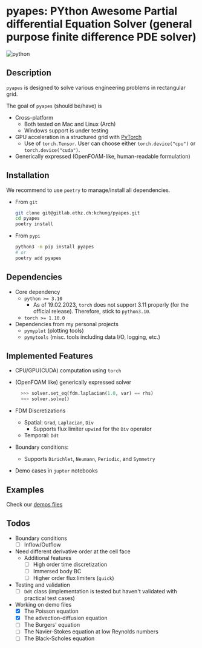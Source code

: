 
# pyapes: PYthon Awesome Partial differential Equation Solver (general purpose finite difference PDE solver)

![python](http://ForTheBadge.com/images/badges/made-with-python.svg)

## Description

`pyapes` is designed to solve various engineering problems in rectangular grid.

The goal of `pyapes` (should be/have) is

- Cross-platform
  - Both tested on Mac and Linux (Arch)
  - Windows support is under testing
- GPU acceleration in a structured grid with [PyTorch](https://pytorch.org)
  - Use of `torch.Tensor`. User can choose either `torch.device("cpu")` or `torch.device("cuda")`.
- Generically expressed (OpenFOAM-like, human-readable formulation)

## Installation

We recommend to use `poetry` to manage/install all dependencies.

- From `git`

  ```bash
  git clone git@gitlab.ethz.ch:kchung/pyapes.git
  cd pyapes
  poetry install
  ```

- From `pypi`

  ```bash
  python3 -m pip install pyapes
  # or
  poetry add pyapes
  ```

## Dependencies

- Core dependency
  - `python >= 3.10`
    - As of 19.02.2023, `torch` does not support 3.11 properly (for the official release). Therefore, stick to `python3.10`.
  - `torch >= 1.10.0`
- Dependencies from my personal projects
  - `pymyplot` (plotting tools)
  - `pymytools` (misc. tools including data I/O, logging, etc.)

## Implemented Features

- CPU/GPU(CUDA) computation using `torch`
- (OpenFOAM like) generically expressed solver

  ```python
    >>> solver.set_eq(fdm.laplacian(1.0, var) == rhs)
    >>> solver.solve()
  ```

- FDM Discretizations
  - Spatial: `Grad`, `Laplacian`, `Div`
    - Supports flux limiter `upwind` for the `Div` operator
  - Temporal: `Ddt`
- Boundary conditions:
  - Supports `Dirichlet`, `Neumann`, `Periodic`, and `Symmetry`
- Demo cases in `jupter` notebooks

## Examples

Check our [demos files](demos/)

## Todos

- Boundary conditions
  - [ ] Inflow/Outflow
- Need different derivative order at the cell face
  - Additional features
    - [ ] High order time discretization
    - [ ] Immersed body BC
    - [ ] Higher order flux limiters (`quick`)
- Testing and validation
  - [ ] `Ddt` class (implementation is tested but haven't validated with practical test cases)
- Working on demo files
  - [x] The Poisson equation
  - [x] The advection-diffusion equation
  - [ ] The Burgers' equation
  - [ ] The Navier-Stokes equation at low Reynolds numbers
  - [ ] The Black-Scholes equation
